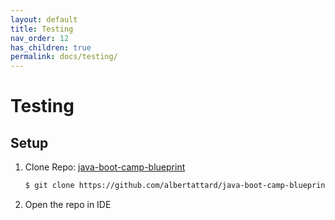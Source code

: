 ```yaml
---
layout: default
title: Testing
nav_order: 12
has_children: true
permalink: docs/testing/
---
```


# Testing

## Setup

1. Clone Repo: [java-boot-camp-blueprint](https://github.com/albertattard/java-boot-camp-blueprint)

    ```bash
    $ git clone https://github.com/albertattard/java-boot-camp-blueprint.git
    ```

1. Open the repo in IDE
